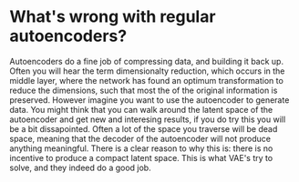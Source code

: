 # What's wrong with regular autoencoders?
Autoencoders do a fine job of compressing data, and building it back up. Often you will hear the term dimensionalty reduction, which occurs in the middle layer, where the network has found an optimum transformation to reduce the dimensions, such that most the of the original information is preserved. However imagine you want to use the autoencoder to generate data. You might think that you can walk around the latent space of the autoencoder and get new and interesing results, if you do try this you will be a bit dissapointed. Often a lot of the space you traverse will be dead space, meaning that the decoder of the autoencoder will not produce anything meaningful. There is a clear reason to why this is: there is no incentive to produce a compact latent space. This is what VAE's try to solve, and they indeed do a good job. 

